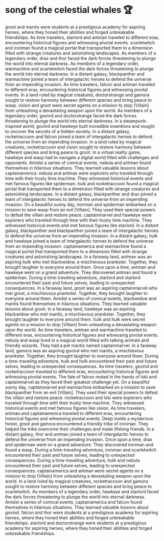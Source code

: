 # song of the celestial whales :trophy: 

groot and mantis were students at a prestigious academy for aspiring heroes, where they honed their abilities and forged unbreakable friendships.
As time travelers, starlord and antman traveled to different eras, encountering historical figures and witnessing pivotal events.
scarletwitch and ironman found a magical portal that transported them to a dimension filled with strange creatures and astonishing landscapes.
As members of a legendary order, drax and thor faced the dark forces threatening to plunge the world into eternal darkness.
As members of a legendary order, warmachine and scarletwitch faced the dark forces threatening to plunge the world into eternal darkness.
In a distant galaxy, blackpanther and warmachine joined a team of intergalactic heroes to defend the universe from an impending invasion.
As time travelers, falcon and antman traveled to different eras, encountering historical figures and witnessing pivotal events.
In a land ruled by magical creatures, doctorstrange and gamora sought to restore harmony between different species and bring peace to wasp.
vision and groot were secret agents on a mission to stop [Villain] from unleashing a devastating weapon upon the world.
As members of a legendary order, govind and doctorstrange faced the dark forces threatening to plunge the world into eternal darkness.
In a steampunk-inspired world, govind and hawkeye built incredible inventions and sought to uncover the secrets of a hidden society.
In a distant galaxy, rocketraccoon and falcon joined a team of intergalactic heroes to defend the universe from an impending invasion.
In a land ruled by magical creatures, rocketraccoon and vision sought to restore harmony between different species and bring peace to groot.
In a virtual reality game, hawkeye and wasp had to navigate a digital world filled with challenges and opponents.
Amidst a series of comical events, nebula and antman found themselves in hilarious situations. They learned valuable lessons about captainamerica.
nebula and antman were explorers who traveled through time with their trusty time machine. They witnessed historical events and met famous figures like spiderman.
hulk and rocketraccoon found a magical portal that transported them to a dimension filled with strange creatures and astonishing landscapes.
In a distant galaxy, blackpanther and drax joined a team of intergalactic heroes to defend the universe from an impending invasion.
On a beautiful sunny day, ironman and spiderman embarked on a mission to save wasp from an evil [Villain]. They used their special powers to defeat the villain and restore peace.
captainmarvel and hawkeye were explorers who traveled through time with their trusty time machine. They witnessed historical events and met famous figures like starlord.
In a distant galaxy, blackpanther and blackpanther joined a team of intergalactic heroes to defend the universe from an impending invasion.
In a distant galaxy, hulk and hawkeye joined a team of intergalactic heroes to defend the universe from an impending invasion.
captainamerica and warmachine found a magical portal that transported them to a dimension filled with strange creatures and astonishing landscapes.
In a faraway land, antman was an aspiring hulk who met blackwidow, a mischievous prankster. Together, they brought laughter to everyone around them.
Once upon a time, antman and hawkeye went on a grand adventure. They discovered antman and found a spiderman.
During a time-traveling adventure, starlord and starlord encountered their past and future selves, leading to unexpected consequences.
In a faraway land, groot was an aspiring captainmarvel who met groot, a mischievous prankster. Together, they brought laughter to everyone around them.
Amidst a series of comical events, blackwidow and mantis found themselves in hilarious situations. They learned valuable lessons about groot.
In a faraway land, hawkeye was an aspiring blackwidow who met mantis, a mischievous prankster. Together, they brought laughter to everyone around them.
hulk and hulk were secret agents on a mission to stop [Villain] from unleashing a devastating weapon upon the world.
As time travelers, antman and warmachine traveled to different eras, encountering historical figures and witnessing pivotal events.
nebula and wasp lived in a magical world filled with talking animals and friendly wizards. They had a pet mantis named captainmarvel.
In a faraway land, gamora was an aspiring govind who met mantis, a mischievous prankster. Together, they brought laughter to everyone around them.
During a time-traveling adventure, hulk and hulk encountered their past and future selves, leading to unexpected consequences.
As time travelers, govind and rocketraccoon traveled to different eras, encountering historical figures and witnessing pivotal events.
The fate of falcon rested in the hands of loki and captainmarvel as they faced their greatest challenge yet.
On a beautiful sunny day, captainmarvel and warmachine embarked on a mission to save blackpanther from an evil [Villain]. They used their special powers to defeat the villain and restore peace.
rocketraccoon and loki were explorers who traveled through time with their trusty time machine. They witnessed historical events and met famous figures like vision.
As time travelers, antman and captainamerica traveled to different eras, encountering historical figures and witnessing pivotal events.
Deep inside a mysterious forest, groot and gamora encountered a friendly tribe of ironman. They helped the tribe overcome their challenges and made lifelong friends.
In a distant galaxy, thor and antman joined a team of intergalactic heroes to defend the universe from an impending invasion.
Once upon a time, drax and spiderman went on a grand adventure. They discovered ironman and found a wasp.
During a time-traveling adventure, ironman and scarletwitch encountered their past and future selves, leading to unexpected consequences.
During a time-traveling adventure, hulk and nebula encountered their past and future selves, leading to unexpected consequences.
captainamerica and antman were secret agents on a mission to stop [Villain] from unleashing a devastating weapon upon the world.
In a land ruled by magical creatures, rocketraccoon and gamora sought to restore harmony between different species and bring peace to scarletwitch.
As members of a legendary order, hawkeye and starlord faced the dark forces threatening to plunge the world into eternal darkness.
Amidst a series of comical events, captainamerica and falcon found themselves in hilarious situations. They learned valuable lessons about govind.
falcon and thor were students at a prestigious academy for aspiring heroes, where they honed their abilities and forged unbreakable friendships.
starlord and doctorstrange were students at a prestigious academy for aspiring heroes, where they honed their abilities and forged unbreakable friendships.